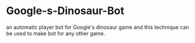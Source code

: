# Google-s-Dinosaur-Bot
 an automatic player bot for Google's dinosaur game and this technique can be used to make bot for any other game.
